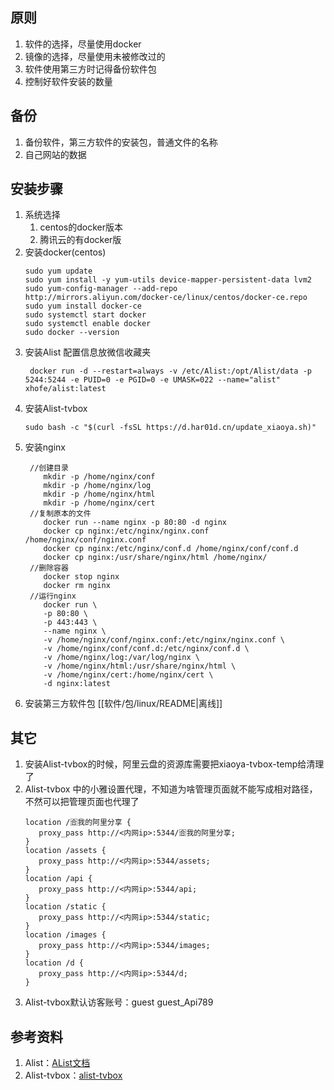 ## 原则
1. 软件的选择，尽量使用docker
2. 镜像的选择，尽量使用未被修改过的
3. 软件使用第三方时记得备份软件包
4. 控制好软件安装的数量

## 备份

1. 备份软件，第三方软件的安装包，普通文件的名称
2. 自己网站的数据

## 安装步骤

1. 系统选择
    1. centos的docker版本
    2. 腾讯云的有docker版
2. 安装docker(centos)
   ```
   sudo yum update
   sudo yum install -y yum-utils device-mapper-persistent-data lvm2
   sudo yum-config-manager --add-repo http://mirrors.aliyun.com/docker-ce/linux/centos/docker-ce.repo
   sudo yum install docker-ce
   sudo systemctl start docker
   sudo systemctl enable docker
   sudo docker --version
   ```
3. 安装Alist
   配置信息放微信收藏夹
   ```
    docker run -d --restart=always -v /etc/Alist:/opt/Alist/data -p 5244:5244 -e PUID=0 -e PGID=0 -e UMASK=022 --name="alist" xhofe/alist:latest
   ```
4. 安装Alist-tvbox
    ````
    sudo bash -c "$(curl -fsSL https://d.har01d.cn/update_xiaoya.sh)"
    ````
5. 安装nginx
   ```
    //创建目录
       mkdir -p /home/nginx/conf
       mkdir -p /home/nginx/log
       mkdir -p /home/nginx/html
       mkdir -p /home/nginx/cert
    //复制原本的文件
       docker run --name nginx -p 80:80 -d nginx
       docker cp nginx:/etc/nginx/nginx.conf /home/nginx/conf/nginx.conf
       docker cp nginx:/etc/nginx/conf.d /home/nginx/conf/conf.d
       docker cp nginx:/usr/share/nginx/html /home/nginx/
    //删除容器
       docker stop nginx
       docker rm nginx
    //运行nginx
       docker run \
       -p 80:80 \
       -p 443:443 \
       --name nginx \
       -v /home/nginx/conf/nginx.conf:/etc/nginx/nginx.conf \
       -v /home/nginx/conf/conf.d:/etc/nginx/conf.d \
       -v /home/nginx/log:/var/log/nginx \
       -v /home/nginx/html:/usr/share/nginx/html \
       -v /home/nginx/cert:/home/nginx/cert \
       -d nginx:latest
   ```
6. 安装第三方软件包 [[软件/包/linux/README|离线]]

## 其它
1. 安装Alist-tvbox的时候，阿里云盘的资源库需要把xiaoya-tvbox-temp给清理了
2. Alist-tvbox 中的小雅设置代理，不知道为啥管理页面就不能写成相对路径，不然可以把管理页面也代理了
   ```
   location /🈴我的阿里分享 {
      proxy_pass http://<内网ip>:5344/🈴我的阿里分享;
   }
   location /assets {
      proxy_pass http://<内网ip>:5344/assets;
   }
   location /api {
      proxy_pass http://<内网ip>:5344/api;
   }
   location /static {
      proxy_pass http://<内网ip>:5344/static;
   }
   location /images {
      proxy_pass http://<内网ip>:5344/images;
   }
   location /d {
      proxy_pass http://<内网ip>:5344/d;
   }
   ```
3. Alist-tvbox默认访客账号：guest guest_Api789

## 参考资料
1. Alist：[AList文档](https://alist.nn.ci/zh/)
2. Alist-tvbox：[alist-tvbox](https://github.com/power721/alist-tvbox/blob/master/doc/README_zh.md)